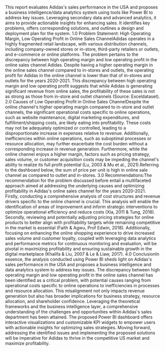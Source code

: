 This report evaluates Adidas's sales performance in the USA and proposes a business intelligence/data analytics system using tools like Power BI to address key issues. Leveraging secondary data and advanced analytics, it aims to provide actionable insights for enhancing sales. It identifies key problems, offers corresponding solutions, and outlines a design and deployment plan for the system.
1.0 Problem Statement: High Operating Margin, Low Operating Profit in Online Sales ChannelAdidas operates in a highly fragmented retail landscape, with various distribution channels, including company-owned stores or in-store, third-party retailers or outlets, and e-commerce or online platforms. The problem pertains to the discrepancy between high operating margin and low operating profit in the online sales channel Adidas. Despite having a higher operating margin in the online sales channel compared to in-stores and outlets, the operating profit for Adidas in the online channel is lower than that of in-stores and outlets for the years 2020-2021. This discrepancy between high operating margin and low operating profit suggests that while Adidas is generating significant revenue from online sales, the profitability of these sales is not as strong as those from in-store and outlet channels (Source: Exceldataset).
2.0 Causes of Low Operating Profit in Online Sales ChannelDespite the online channel's higher operating margin compared to in-store and outlet channels, the significant operational costs specific to online operations, such as website maintenance, digital marketing expenditures, and fulfillment/shipping costs, are likely eating into profitability. These costs may not be adequately optimized or controlled, leading to a disproportionate increase in expenses relative to revenue. Additionally, inefficiencies within online operations, such as suboptimal processes or resource allocation, may further exacerbate the cost burden without a corresponding increase in revenue generation. Furthermore, while the online channel enjoys a higher margin, factors such as pricing strategy, sales volume, or customer acquisition costs may be impeding the channel's ability to realize its full profit potential (Lu, 2003 & Mu et al., 2021).Referring to the dashboard below, the sum of price per unit is high in online sale channel as compared to outlet and in-stores.
3.0 Recommendations:The recommendation for the problem discussed before entail a multifaceted approach aimed at addressing the underlying causes and optimizing profitability in Adidas's online sales channel for the years 2020-2021. Firstly, conducting a comprehensive analysis of cost structures and revenue drivers specific to the online channel is crucial. This analysis will enable the identification of areas of improvement and inform strategic interventions to optimize operational efficiency and reduce costs (Xia, 2011 & Tung, 2018). Secondly, reviewing and potentially adjusting pricing strategies for online products to better align with profitability targets while remaining competitive in the market is essential (Faith & Agwu, Prof Edwin, 2018). Additionally, focusing on enhancing the online shopping experience to drive increased sales volume and customer loyalty, coupled with leveraging data analytics and performance metrics for continuous monitoring and evaluation, will be pivotal in maximizing profitability and ensuring sustainable growth in the digital marketplace (Khalifa & Liu, 2007 & Le & Liaw, 2017).
4.0 ConclusionIn essence, the analysis conducted using Power BI sheds light on Adidas's sales performance in the USA and proposes a business intelligence and data analytics system to address key issues. The discrepancy between high operating margin and low operating profit in the online sales channel has been identified as a critical problem, with potential causes ranging from operational costs specific to online operations to inefficiencies in processes and resource allocation. This misalignment not only impacts revenue generation but also has broader implications for business strategy, resource allocation, and shareholder confidence. Leveraging the theoretical frameworks and the business intelligence layer, a comprehensive understanding of the challenges and opportunities within Adidas's sales department has been attained. The proposed Power BI dashboard offers interactive visualizations and customizable KPI widgets to empower users with actionable insights for optimizing sales strategies. Moving forward, addressing the identified issues and implementing the proposed solutions will be imperative for Adidas to thrive in the competitive US market and maximize profitability.
